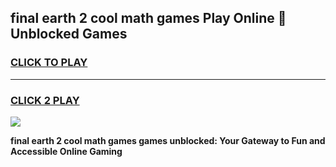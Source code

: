 
## final earth 2 cool math games Play Online 👋 Unblocked Games
<h3>
<a href="https://news.freeplayer.one?title=final_earth_2_cool_math_games&ref=17CMG">CLICK TO PLAY</a></h3>
<hr>

<h3>
<a href="https://news.freeplayer.one?title=final_earth_2_cool_math_games&ref=17CMG">CLICK 2 PLAY</a>
  
</h3>

<a href="https://news.freeplayer.one?title=final_earth_2_cool_math_games&ref=17CMG/"><img src="https://clearcache.store/games.png"></a>


**final earth 2 cool math games games unblocked: Your Gateway to Fun and Accessible Online Gaming**
